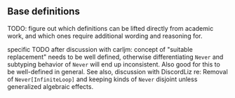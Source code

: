 ## Base definitions

TODO: figure out which definitions can be lifted directly from academic work,
and which ones require additional wording and reasoning for.

specific TODO after discussion with carljm:
concept of "suitable replacement" needs to be well defined,
otherwise differentiating `Never` and subtyping behavior of `Never` will
end up inconsistent. Also good for this to be well-defined in general.
See also, discussion with DiscordLiz re: Removal of `Never[InfiniteLoop]`
and keeping kinds of `Never` disjoint unless generalized algebraic effects.